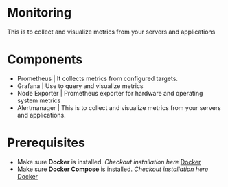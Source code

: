 # Monitoring 
This is to collect and visualize metrics from your servers and applications

# Components

 - Prometheus | It collects metrics from configured targets.
 - Grafana | Use to query and visualize metrics
 - Node Exporter | Prometheus exporter for hardware and operating system metrics 
 - Alertmanager | This is to collect and visualize metrics from your servers and applications.

# Prerequisites

- Make sure **Docker** is installed. *Checkout installation here* [Docker](https://www.docker.com/ "Docker")
- Make sure **Docker Compose** is installed. *Checkout installation here* [Docker](https://docs.docker.com/compose/ "Docker Compose")

